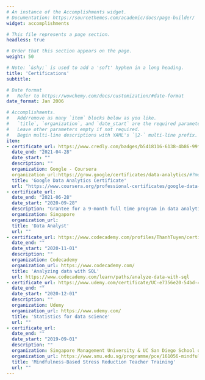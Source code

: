```yaml
---
# An instance of the Accomplishments widget.
# Documentation: https://sourcethemes.com/academic/docs/page-builder/
widget: accomplishments

# This file represents a page section.
headless: true

# Order that this section appears on the page.
weight: 50

# Note: `&shy;` is used to add a 'soft' hyphen in a long heading.
title: 'Certifications'
subtitle:

# Date format
#   Refer to https://wowchemy.com/docs/customization/#date-format
date_format: Jan 2006

# Accomplishments.
#   Add/remove as many `item` blocks below as you like.
#   `title`, `organization`, and `date_start` are the required parameters.
#   Leave other parameters empty if not required.
#   Begin multi-line descriptions with YAML's `|2-` multi-line prefix.
item:
- certificate_url: https://www.credly.com/badges/b5418116-6138-4b86-99fe-5ebc0c7b7441/public_url
  date_end: "2021-04-28"
  date_start: ""
  description: ""
  organization: Google - Coursera 
  organization_url:https://grow.google/certificates/data-analytics/#?modal_active=none
  title: 'Google Data Analytics Certificate' 
  url: "https://www.coursera.org/professional-certificates/google-data-analytics"
- certificate_url: 
  date_end: "2021-06-28"
  date_start: "2020-09-28"
  description: "Grantee for a 9-month full time program in data analytics learning about data management and visualisation with tools like Tableau, Power Bi, Python and R"
  organization: Singapore 
  organization_url:
  title: 'Data Analyst' 
  url: ""
- certificate_url: https://www.codecademy.com/profiles/ThanhTuyen/certificates/5cafb2d937090210d7df3652
  date_end: ""
  date_start: "2020-11-01"
  description: ""
  organization: Codecademy
  organization_url: https://www.codecademy.com/
  title: 'Analyzing data with SQL'
  url: https://www.codecademy.com/learn/paths/analyze-data-with-sql
- certificate_url: https://www.udemy.com/certificate/UC-e7356e20-54bd-4329-b4b3-d463e60a6cd0/
  date_end: ""
  date_start: "2020-12-01"
  description: ""
  organization: Udemy
  organization_url: https://www.udemy.com/
  title: 'Statistics for data science'
  url: ""
- certificate_url: 
  date_end: ""
  date_start: "2019-09-01"
  description: ""
  organization: Singapore Management University & UC San Diego School of Medecine
  organization_url: https://www.smu.edu.sg/programme/pce/161056-mindfulness-based-stress-reduction-teacher-training-intensive-mbsr-tti
  title: 'Mindfulness-Based Stress Reduction Teacher Training' 
  url: ""
---
```

